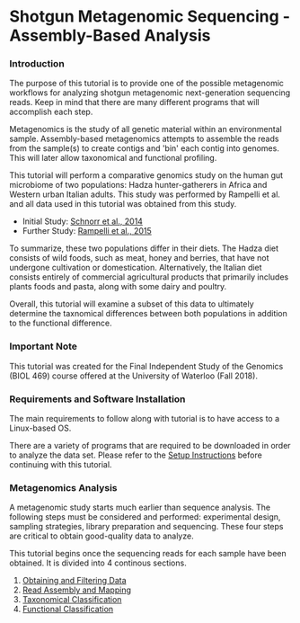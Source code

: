 # Shotgun Metagenomic Sequencing - Assembly-Based Analysis

### Introduction
The purpose of this tutorial is to provide one of the possible metagenomic workflows for analyzing shotgun metagenomic next-generation sequencing reads. Keep in mind that there are many different programs that will accomplish each step.

Metagenomics is the study of all genetic material within an environmental sample. Assembly-based metagenomics attempts to assemble the reads from the sample(s) to create contigs and 'bin' each contig into genomes.  This will later allow taxonomical and functional profiling.

This tutorial will perform a comparative genomics study on the human gut microbiome of two populations: Hadza hunter-gatherers in Africa and Western urban Italian adults. This study was performed by Rampelli et al. and all data used in this tutorial was obtained from this study.
* Initial Study: [Schnorr et al., 2014](https://christineyanta.github.io/Metagenomics_Tutorial/Schorr2014_HadzaGutMicrobiome.pdf)
* Further Study: [Rampelli et al., 2015](https://christineyanta.github.io/Metagenomics_Tutorial/Rampelli2015_HadzaGutMicrobiota.pdf)

To summarize, these two populations differ in their diets. The Hadza diet consists of wild foods, such as meat, honey and berries, that have not undergone cultivation or domestication.  Alternatively, the Italian diet consists entirely of commercial agricultural products that primarily includes plants foods and pasta, along with some dairy and poultry.  

Overall, this tutorial will examine a subset of this data to ultimately determine the taxnomical differences between both populations in addition to the functional difference.

### Important Note

This tutorial was created for the Final Independent Study of the Genomics (BIOL 469) course offered at the University of Waterloo (Fall 2018). 

### Requirements and Software Installation

The main requirements to follow along with tutorial is to have access to a Linux-based OS. 

There are a variety of programs that are required to be downloaded in order to analyze the data set.  Please refer to the [Setup Instructions](https://christineyanta.github.io/Metagenomics_Tutorial/Setup/) before continuing with this tutorial.
  
### Metagenomics Analysis

A metagenomic study starts much earlier than sequence analysis. The following steps must be considered and performed: experimental design, sampling strategies, library preparation and sequencing. These four steps are critical to obtain good-quality data to analyze.

This tutorial begins once the sequencing reads for each sample have been obtained. It is divided into 4 continous sections.

1. [Obtaining and Filtering Data](https://christineyanta.github.io/Metagenomics_Tutorial/Part1)
2. [Read Assembly and Mapping](https://christineyanta.github.io/Metagenomics_Tutorial/Part2)
3. [Taxonomical Classification](https://christineyanta.github.io/Metagenomics_Tutorial/Part3)
4. [Functional Classification](https://christineyanta.github.io/Metagenomics_Tutorial/Part4)
